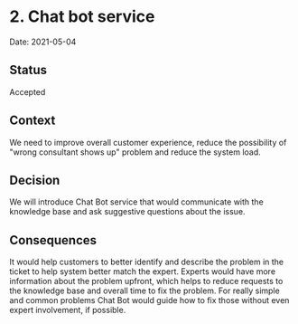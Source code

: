 # 2. Chat bot service

Date: 2021-05-04

## Status

Accepted

## Context

We need to improve overall customer experience, reduce the possibility of "wrong consultant shows up" problem and reduce the system load.

## Decision

We will introduce Chat Bot service that would communicate with the knowledge base and ask suggestive questions about the issue.

## Consequences

It would help customers to better identify and describe the problem in the ticket to help system better match the expert.
Experts would have more information about the problem upfront, which helps to reduce requests to the knowledge base and overall time to fix the problem.
For really simple and common problems Chat Bot would guide how to fix those without even expert involvement, if possible.
